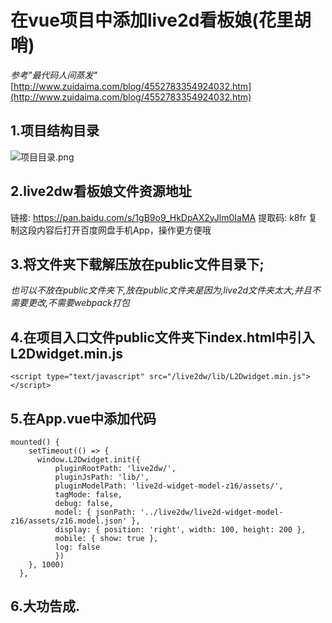 # 在vue项目中添加live2d看板娘(花里胡哨)
*参考"最代码人间蒸发"* [http://www.zuidaima.com/blog/4552783354924032.htm](http://www.zuidaima.com/blog/4552783354924032.htm)
## 1.项目结构目录
![项目目录.png](/vuePress/img/项目目录.jpg)
## 2.live2dw看板娘文件资源地址
链接: https://pan.baidu.com/s/1gB9o9_HkDpAX2yJlm0IaMA 提取码: k8fr 复制这段内容后打开百度网盘手机App，操作更方便哦
## 3.将文件夹下载解压放在public文件目录下;
*也可以不放在public文件夹下,放在public文件夹是因为,live2d文件夹太大,并且不需要更改,不需要webpack打包*
## 4.在项目入口文件public文件夹下index.html中引入L2Dwidget.min.js
```
<script type="text/javascript" src="/live2dw/lib/L2Dwidget.min.js"></script>
```
## 5.在App.vue中添加代码
```
mounted() {
    setTimeout(() => {
      window.L2Dwidget.init({
          pluginRootPath: 'live2dw/',
          pluginJsPath: 'lib/',
          pluginModelPath: 'live2d-widget-model-z16/assets/',
          tagMode: false,
          debug: false,
          model: { jsonPath: '../live2dw/live2d-widget-model-z16/assets/z16.model.json' },
          display: { position: 'right', width: 100, height: 200 },
          mobile: { show: true },
          log: false
          })
    }, 1000)
  },
```
## 6.大功告成.